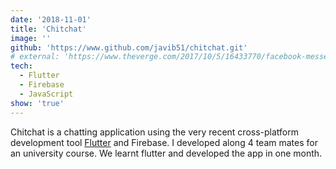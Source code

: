 ```yaml
---
date: '2018-11-01'
title: 'Chitchat'
image: ''
github: 'https://www.github.com/javib51/chitchat.git'
# external: 'https://www.theverge.com/2017/10/5/16433770/facebook-messenger-apple-music-bot-song-streaming'
tech:
  - Flutter
  - Firebase
  - JavaScript
show: 'true'
---
```


Chitchat is a chatting application using the very recent cross-platform development tool [Flutter](https://flutter.io/) and Firebase. I developed along 4 team mates for an university course. We learnt flutter and developed the app in one month.
